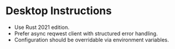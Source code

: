 # Desktop Instructions
- Use Rust 2021 edition.
- Prefer async reqwest client with structured error handling.
- Configuration should be overridable via environment variables.
